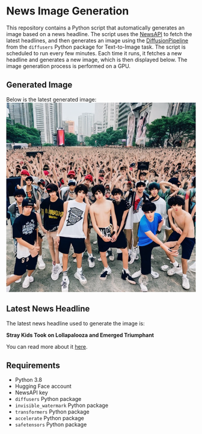 # News Image Generation
This repository contains a Python script that automatically generates an image based on a news headline. The script uses the [NewsAPI](https://newsapi.org/) to fetch the latest headlines, and then generates an image using the [DiffusionPipeline](https://github.com/huggingface/diffusers) from the `diffusers` Python package for Text-to-Image task.
The script is scheduled to run every few minutes. Each time it runs, it fetches a new headline and generates a new image, which is then displayed below. The image generation process is performed on a GPU.

## Generated Image
Below is the latest generated image:
![Generated Image](image.png)

## Latest News Headline
The latest news headline used to generate the image is:

**Stray Kids Took on Lollapalooza and Emerged Triumphant**

You can read more about it [here](https://news.google.com/rss/articles/CBMifEFVX3lxTE9fN2lsdkFMUlRuYnpBSGo0LWRRZmVHZk1tMGk4QVVyWU82dWNFcllPYnZ4eVV1X3RqR3dBem9xa2dfb2V3OUxneFlEVG92OWhXOTdUTmY0UjIyekdLeExvaFg4S3lxbGNmeWV1TzFVOWQzc2dsYXBkQ281cjTSAYIBQVVfeXFMUElzUXJQNEt0Q0VGZTQ4VGNsY01iY0dJT094bHBmSUt0WkV6TVN6dVNmM09FdzBmcVBQNEJBUkVwRk12ZnozM3N4dkpTNGdpcm1mYks2TGhGNElEZHNIZDk3NFlORy1YRFd4cC1UWlFuY04tMTUySHFPX094Y2lseDZhUQ?oc=5).

## Requirements
- Python 3.8
- Hugging Face account
- NewsAPI key
- `diffusers` Python package
- `invisible_watermark` Python package
- `transformers` Python package
- `accelerate` Python package
- `safetensors` Python package
